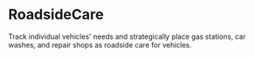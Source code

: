 # RoadsideCare

Track individual vehicles' needs and strategically place gas stations, car washes, and repair shops as roadside care for vehicles.